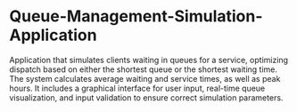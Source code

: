 # Queue-Management-Simulation-Application
Application that simulates clients waiting in queues for a service, optimizing  dispatch based on either the shortest queue or the shortest waiting time. The system calculates average waiting and service times, as well as peak hours. It includes a graphical interface for user input, real-time queue visualization, and input validation to ensure correct simulation parameters.
